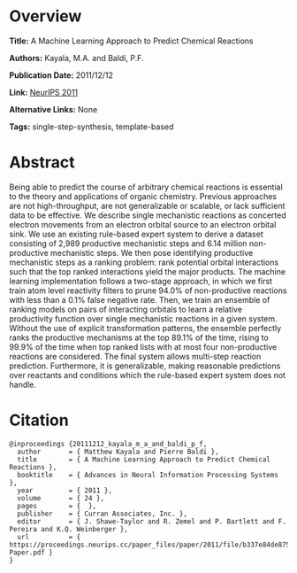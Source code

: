 # Overview
**Title:**
A Machine Learning Approach to Predict Chemical Reactions

**Authors:**
Kayala, M.A. and Baldi, P.F.

**Publication Date:**
2011/12/12

**Link:**
[NeurIPS 2011](https://papers.nips.cc/paper_files/paper/2011/hash/b337e84de8752b27eda3a12363109e80-Abstract.html)

**Alternative Links:**
None

**Tags:**
single-step-synthesis, template-based


# Abstract
Being able to predict the course of arbitrary chemical reactions is essential to the theory and applications of organic chemistry.
Previous approaches are not high-throughput, are not generalizable or scalable, or lack sufficient data to be effective.
We describe single mechanistic reactions as concerted electron movements from an electron orbital source to an electron orbital sink.
We use an existing rule-based expert system to derive a dataset consisting of 2,989 productive mechanistic steps and 6.14 million non-productive mechanistic steps.
We then pose identifying productive mechanistic steps as a ranking problem: rank potential orbital interactions such that the top ranked interactions yield the major products.
The machine learning implementation follows a two-stage approach, in which we first train atom level reactivity filters to prune 94.0% of non-productive reactions with less than a 0.1% false negative rate.
Then, we train an ensemble of ranking models on pairs of interacting orbitals to learn a relative productivity function over single mechanistic reactions in a given system.
Without the use of explicit transformation patterns, the ensemble perfectly ranks the productive mechanisms at the top 89.1% of the time, rising to 99.9% of the time when top ranked lists with at most four non-productive reactions are considered.
The final system allows multi-step reaction prediction.
Furthermore, it is generalizable, making reasonable predictions over reactants and conditions which the rule-based expert system does not handle.


# Citation
```
@inproceedings {20111212_kayala_m_a_and_baldi_p_f,
  author       = { Matthew Kayala and Pierre Baldi },
  title        = { A Machine Learning Approach to Predict Chemical Reactions },
  booktitle    = { Advances in Neural Information Processing Systems },
  year         = { 2011 },
  volume       = { 24 },
  pages        = {  },
  publisher    = { Curran Associates, Inc. },
  editor       = { J. Shawe-Taylor and R. Zemel and P. Bartlett and F. Pereira and K.Q. Weinberger },
  url          = { https://proceedings.neurips.cc/paper_files/paper/2011/file/b337e84de8752b27eda3a12363109e80-Paper.pdf }
}
```
